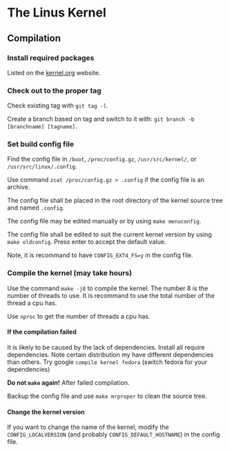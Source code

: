 # The Linus Kernel

## Compilation

### Install required packages

Listed on the [kernel.org](https://www.kernel.org/doc/html/latest/process/changes.html#required-packages) website.

### Check out to the proper tag

Check existing tag with `git tag -l`.

Create a branch based on tag and switch to it with: `git branch -b [branchname] [tagname]`.

### Set build config file

Find the config file in `/boot`, `/proc/config.gz`, `/usr/src/kernel/`, or `/usr/src/linux/.config`.

Use command `zcat /proc/config.gz > .config` if the config file is an archive.

The config file shall be placed in the root directory of the kernel source tree and named `.config`.

The config file may be edited manually or by using `make menuconfig`. 

The config file shall be edited to suit the current kernel version by using `make oldconfig`. Press enter to accept the default value.

Note, it is recommand to have `CONFIG_EXT4_FS=y` in the config file.

### Compile the kernel (may take hours)

Use the command `make -j8` to compile the kernel. The number 8 is the number of threads to use. It is recommand to use the total number of the thread a cpu has.

Use `nproc` to get the number of threads a cpu has.

#### If the compilation failed

It is likely to be caused by the lack of dependencies. Install all require dependencies. Note certain distribution my have different dependencies than others. Try google `compile kernel fedora` (switch fedora for your dependencies)

__Do not `make` again!__ After failed compilation.

Backup the config file and use `make mrproper` to clean the source tree. 

#### Change the kernel version

If you want to change the name of the kernel, modify the `CONFIG_LOCALVERSION` (and probably `CONFIG_DEFAULT_HOSTNAME`) in the config file.

